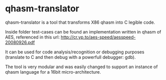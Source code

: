 qhasm-translator
================

qhasm-translator is a tool that transforms X86 qhasm into C legible code.

Inside folder test-cases can be found an implementation written in qhasm of AES, 
referenced in this url: http://cr.yp.to/aes-speed/aesspeed-20080926.pdf

It can be used for code analysis/recognition or debugging purposes (translate to C
and then debug with a powerfull debugger: gdb). 

The tool is very modular and was easily changed to support an instance of qhasm 
language for a 16bit micro-architecture. 
